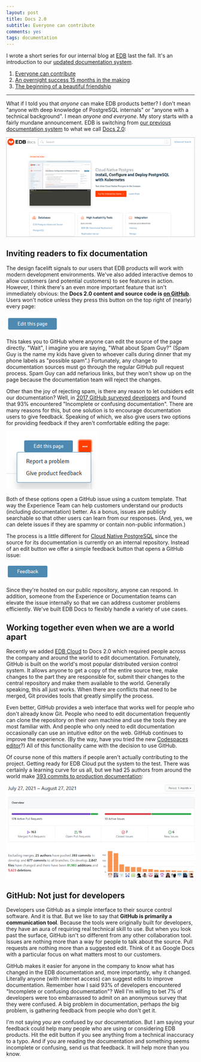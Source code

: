```yaml
---
layout: post
title: Docs 2.0
subtitle: Everyone can contribute
comments: yes
tags: documentation
---
```


I wrote a short series for our internal blog at
[EDB](https://www.enterprisedb.com/company/about) last the fall. It's
an introduction to our [updated documentation
system](https://www.enterprisedb.com/docs/). 

1. [Everyone can contribute](docs2_contribution)
2. [An overnight success 15 months in the making](docs2_success)
3. [The beginning of a beautiful friendship](docs2_edb_cloud)

---

What if I told you that _anyone_ can make EDB products better? I don't
mean "anyone with deep knowledge of PostgreSQL internals" or "anyone
with a technical background". I mean _anyone and everyone_. My story
starts with a fairly mundane announcement. EDB is switching from [our
previous documentation
system](https://web.archive.org/web/20210228033358/https://www.enterprisedb.com/edb-docs)
to what we call [Docs 2.0](https://www.enterprisedb.com/docs/):

[![EDB Docs 2.0 homepage](/images/docs2_homepage.png)](https://www.enterprisedb.com/docs/)

## Inviting readers to fix documentation

The design facelift signals to our users that EDB products will work
with modern development environments. We've also added interactive
demos to allow customers (and potential customers) to see features in
action. However, I think there's an even more important feature that
isn't immediately obvious: the **Docs 2.0 content and source code is
[on GitHub](https://github.com/EnterpriseDB/docs)**. Users won't
notice unless they press this button on the top right of (nearly)
every page:

!["Edit this page"  button](/images/docs2_edit_button.png)

This takes you to GitHub where anyone can edit the source of the page
directly. "Wait", I imagine you are saying, "What about Spam Guy?"
(Spam Guy is the name my kids have given to whoever calls during
dinner that my phone labels as "possible spam".) Fortunately, any
change to documentation sources must go through the regular GitHub
pull request process. Spam Guy can add nefarious links, but they won't
show up on the page because the documentation team will reject the
changes.

Other than the joy of rejecting spam, is there any reason to let
outsiders edit our documentation? Well, in [2017 GitHub surveyed
developers](https://opensourcesurvey.org/2017/#insights) and found
that 93% encountered "Incomplete or confusing documentation". There
are many reasons for this, but one solution is to encourage
documentation users to give feedback. Speaking of which, we also give
users two options for providing feedback if they aren't comfortable
editing the page:

!["Report a problem" and "Give product feedback" menu](/images/docs2_report.png)

Both of these options open a GitHub issue using a custom
template. That way the Experience Team can help customers understand
our products (including documentation) better.  As a bonus, issues are
publicly searchable so that other users can learn from our
responses. (And, yes, we can delete issues if they are spammy or
contain non-public information.)

The process is a little different for [Cloud Native
PostgreSQL](https://www.enterprisedb.com/docs/kubernetes/cloud_native_postgresql/)
since the source for its documentation is currently on an internal
repository. Instead of an edit button we offer a simple feedback
button that opens a GitHub issue:

!["Feedback" button](/images/docs2_feedback.png)

Since they're hosted on our public repository, anyone can respond. In
addition, someone from the Experience or Documentation teams can
elevate the issue internally so that we can address customer problems
efficiently. We've built EDB Docs to flexibly handle a variety of use
cases.

## Working together even when we are a world apart

Recently we added [EDB
Cloud](https://www.enterprisedb.com/docs/edbcloud/latest/) to Docs 2.0
which required people across the company and around the world to edit
documentation. Fortunately, GitHub is built on the world's most
popular distributed version control system. It allows anyone to get a
copy of the entire source tree, make changes to the part they are
responsible for, submit their changes to the central repository and
make them available to the world. Generally speaking, this all just
works. When there are conflicts that need to be merged, Git provides
tools that greatly simplify the process.

Even better, GitHub provides a web interface that works well for
people who don't already know Git. People who need to edit
documentation frequently can clone the repository on their own machine
and use the tools they are most familiar with. And people who only
need to edit documentation occasionally can use an intuitive editor on
the web. GitHub continues to improve the experience. (By the way, have
you tried the new [Codespaces
editor](https://docs.github.com/en/codespaces/developing-in-codespaces/web-based-editor)?)
All of this functionality came with the decision to use GitHub.

Of course none of this matters if people aren't actually contributing
to the project. Getting ready for EDB Cloud put the system to the
test. There was certainly a learning curve for us all, but we had 25
authors from around the world make [393 commits to production
documentation](https://github.com/EnterpriseDB/docs/pulse/monthly):


![Docs repository activity report](/images/docs2_activity.png)

## GitHub: Not just for developers

Developers use GitHub as a simple interface to their source control
software. And it is that. But we like to say that **GitHub is
primarily a communication tool**. Because the tools were originally
built for developers, they have an aura of requiring real technical
skill to use. But when you look past the surface, GitHub isn't so
different from any other collaboration tool. Issues are nothing more
than a way for people to talk about the source. Pull requests are
nothing more than a suggested edit. Think of it as Google Docs with a
particular focus on what matters most to our customers.

GitHub makes it easier for anyone in the company to know what has
changed in the EDB documentation and, more importantly, why it
changed. Literally anyone (with internet access) can suggest edits to
improve documentation. Remember how I said 93% of developers
encountered "Incomplete or confusing documentation"? Well I'm willing
to bet 7% of developers were too embarrassed to admit on an anonymous
survey that they were confused. A big problem in documentation,
perhaps _the_ big problem, is gathering feedback from people who don't
get it.

I'm not saying _you_ are confused by our documentation. But I am
saying your feedback could help many people who are using or
considering EDB products. Hit the edit button if you see anything from
a technical inaccuracy to a typo. And if you are reading the
documentation and something seems incomplete or confusing, send us
that feedback. It will help more than you know.
